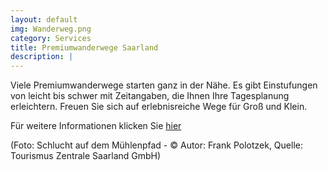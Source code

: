 ```yaml
---
layout: default
img: Wanderweg.png
category: Services
title: Premiumwanderwege Saarland
description: |
---
```

Viele Premiumwanderwege starten ganz in der Nähe. Es gibt Einstufungen von leicht bis 
schwer mit Zeitangaben, die Ihnen Ihre Tagesplanung erleichtern. Freuen Sie sich auf erlebnisreiche 
Wege für Groß und Klein.

Für weitere Informationen klicken Sie <a href= "https://www.urlaub.saarland/Media/Alle-Premiumwege"> hier </a> 

(Foto: Schlucht auf dem Mühlenpfad - © Autor: Frank Polotzek, Quelle: Tourismus Zentrale Saarland GmbH)